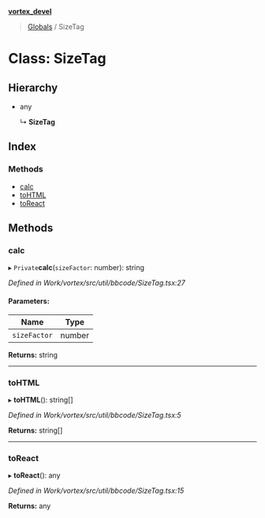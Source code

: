 **[vortex_devel](../README.md)**

> [Globals](../globals.md) / SizeTag

# Class: SizeTag

## Hierarchy

* any

  ↳ **SizeTag**

## Index

### Methods

* [calc](sizetag.md#calc)
* [toHTML](sizetag.md#tohtml)
* [toReact](sizetag.md#toreact)

## Methods

### calc

▸ `Private`**calc**(`sizeFactor`: number): string

*Defined in Work/vortex/src/util/bbcode/SizeTag.tsx:27*

#### Parameters:

Name | Type |
------ | ------ |
`sizeFactor` | number |

**Returns:** string

___

### toHTML

▸ **toHTML**(): string[]

*Defined in Work/vortex/src/util/bbcode/SizeTag.tsx:5*

**Returns:** string[]

___

### toReact

▸ **toReact**(): any

*Defined in Work/vortex/src/util/bbcode/SizeTag.tsx:15*

**Returns:** any
